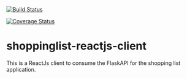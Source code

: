 [![Build Status](https://travis-ci.org/Betty-Kebenei/shoppinglist-reactjs-client.svg?branch=master)](https://travis-ci.org/Betty-Kebenei/shoppinglist-reactjs-client)

[![Coverage Status](https://coveralls.io/repos/github/Betty-Kebenei/shoppinglist-reactjs-client/badge.svg?branch=master)](https://coveralls.io/github/Betty-Kebenei/shoppinglist-reactjs-client?branch=master)

# shoppinglist-reactjs-client
This is a ReactJs client to consume the FlaskAPI for the shopping list application.
